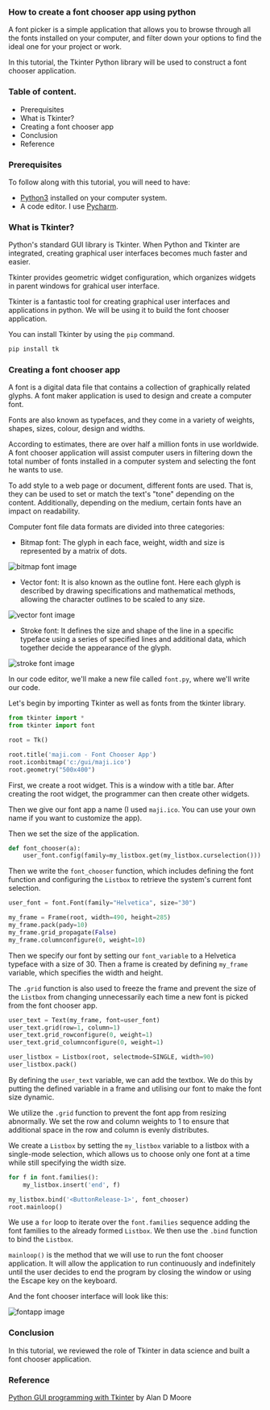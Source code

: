 ### How to create a font chooser app using python 
A font picker is a simple application that allows you to browse through all the fonts installed on your computer, and filter down your options to find the ideal one for your project or work.

In this tutorial, the Tkinter Python library will be used to construct a font chooser application.

### Table of content.
- Prerequisites
- What is Tkinter?
- Creating a font chooser app
- Conclusion
- Reference

### Prerequisites
To follow along with this tutorial, you will need to have:

- [Python3](https://www.python.org/downloads/) installed on your computer system.
- A code editor. I use [Pycharm](https://www.jetbrains.com/pycharm/download/).

### What is Tkinter?
Python's standard GUI library is Tkinter. When Python and Tkinter are integrated, creating graphical user interfaces becomes much faster and easier. 

Tkinter provides geometric widget configuration, which organizes widgets in parent windows for grahical user interface.

Tkinter is a fantastic tool for creating graphical user interfaces and applications in python. We will be using it to build the font chooser application.

You can install Tkinter by using the `pip` command.

```python
pip install tk
```

### Creating a font chooser app
A font is a digital data file that contains a collection of graphically related glyphs. A font maker application is used to design and create a computer font.

Fonts are also known as typefaces, and they come in a variety of weights, shapes, sizes, colour, design and widths.

According to estimates, there are over half a million fonts in use worldwide. A font chooser application will assist computer users in filtering down the total number of fonts installed in a computer system and selecting the font he wants to use.

To add style to a web page or document, different fonts are used. That is, they can be used to set or match the text's "tone" depending on the content. Additionally, depending on the medium, certain fonts have an impact on readability.

Computer font file data formats are divided into three categories:

- Bitmap font: The glyph in each face, weight, width and size is represented by a matrix of dots.

![bitmap font image](/engineering-education/how-to-create-font-chooser-app/bitmapfont.jpg)

- Vector font: It is also known as the outline font. Here each glyph is described by drawing specifications and mathematical methods, allowing the character outlines to be scaled to any size.

![vector font image](/engineering-education/how-to-create-font-chooser-app/vectorfont.png)

- Stroke font: It defines the size and shape of the line in a specific typeface using a series of specified lines and additional data, which together decide the appearance of the glyph.

![stroke font image](/engineering-education/how-to-create-font-chooser-app/strokefont.jpg)

In our code editor, we'll make a new file called `font.py`, where we'll write our code.

Let's begin by importing Tkinter as well as fonts from the tkinter library.

```python
from tkinter import *
from tkinter import font

root = Tk()

root.title('maji.com - Font Chooser App')
root.iconbitmap('c:/gui/maji.ico')
root.geometry("500x400")
```

First, we create a root widget. This is a window with a title bar. After creating the root widget, the programmer can then create other widgets.

Then we give our font app a name (I used `maji.ico`. You can use your own name if you want to customize the app). 

Then we set the size of the application.

```python
def font_chooser(a):
    user_font.config(family=my_listbox.get(my_listbox.curselection()))
```

Then we write the `font_chooser` function, which includes defining the font function and configuring the `Listbox` to retrieve the system's current font selection.

```python
user_font = font.Font(family="Helvetica", size="30")

my_frame = Frame(root, width=490, height=285)
my_frame.pack(pady=10)
my_frame.grid_propagate(False)
my_frame.columnconfigure(0, weight=10)
```

Then we specify our font by setting our `font_variable` to a Helvetica typeface with a size of 30. Then a frame is created by defining `my_frame` variable, which specifies the width and height.

The `.grid` function is also used to freeze the frame and prevent the size of the `Listbox` from changing unnecessarily each time a new font is picked from the font chooser app.

```python
user_text = Text(my_frame, font=user_font)
user_text.grid(row=1, column=1)
user_text.grid_rowconfigure(0, weight=1)
user_text.grid_columnconfigure(0, weight=1)

user_listbox = Listbox(root, selectmode=SINGLE, width=90)
user_listbox.pack()
```

By defining the `user_text` variable, we can add the textbox. We do this by putting the defined variable in a frame and utilising our font to make the font size dynamic.

We utilize the `.grid` function to prevent the font app from resizing abnormally. We set the row and column weights to 1 to ensure that additional space in the row and column is evenly distributes.

We create a `Listbox` by setting the `my_listbox` variable to a listbox with a single-mode selection, which allows us to choose only one font at a time while still specifying the width size.

```python
for f in font.families():
    my_listbox.insert('end', f)

my_listbox.bind('<ButtonRelease-1>', font_chooser)
root.mainloop()
```

We use a `for` loop to iterate over the `font.families` sequence adding the font families to the already formed `Listbox`. We then use the `.bind` function to bind the `Listbox`.

`mainloop()` is the method that we will use to run the font chooser application. It will allow the application to run continuously and indefinitely until the user decides to end the program by closing the window or using the Escape key on the keyboard.

And the font chooser interface will look like this:

![fontapp image](/engineering-education/how-to-create-font-chooser-app/fontchooserapp.png)

### Conclusion
In this tutorial, we reviewed the role of Tkinter in data science and built a font chooser application.

### Reference
[Python GUI programming with Tkinter](https://www.perlego.com/book/721869/python-gui-programming-with-tkinter-pdf) by Alan D Moore

